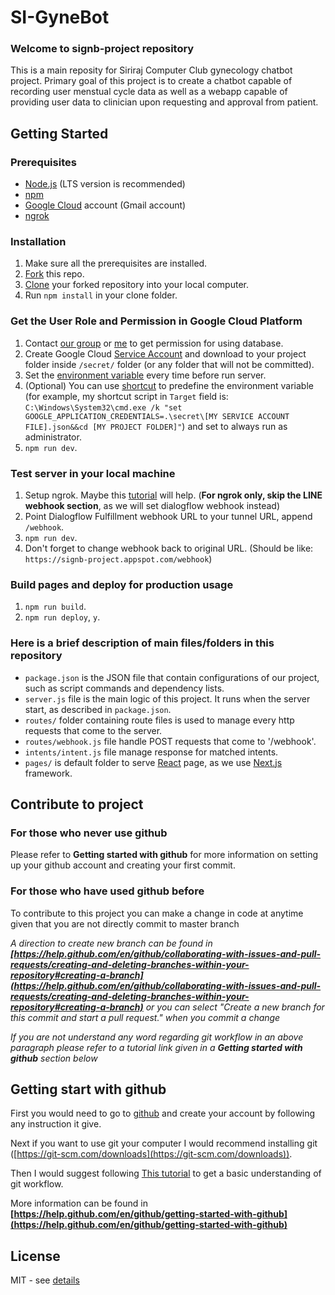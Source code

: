 # SI-GyneBot
### Welcome to signb-project repository
This is a main reposity for Siriraj Computer Club gynecology chatbot project. Primary goal of this project is to create a chatbot capable of recording user menstual cycle data as well as a webapp capable of providing user data to clinician upon requesting and approval from patient.

## Getting Started

### Prerequisites
- [Node.js](https://nodejs.org/en/) (LTS version is recommended)
- [npm](https://www.npmjs.com/)
- [Google Cloud](https://cloud.google.com/) account (Gmail account)
- [ngrok](https://ngrok.com/)

### Installation
1. Make sure all the prerequisites are installed.
1. [Fork](https://help.github.com/en/github/getting-started-with-github/fork-a-repo#step-2-create-a-local-clone-of-your-fork) this repo.
1. [Clone](https://help.github.com/en/github/getting-started-with-github/fork-a-repo#step-2-create-a-local-clone-of-your-fork) your forked repository into your local computer.
1. Run `npm install` in your clone folder.

### Get the User Role and Permission in Google Cloud Platform
1. Contact [our group](https://github.com/SiComputorClub) or [me](https://github.com/jewkub) to get permission for using database.
1. Create Google Cloud [Service Account](https://cloud.google.com/docs/authentication/getting-started#creating_a_service_account) and download to your project folder inside `/secret/` folder (or any folder that will not be committed).
1. Set the [environment variable](https://cloud.google.com/docs/authentication/getting-started#setting_the_environment_variable) every time before run server.
1. (Optional) You can use [shortcut](https://superuser.com/a/1276344) to predefine the environment variable (for example, my shortcut script in `Target` field is: `C:\Windows\System32\cmd.exe /k "set GOOGLE_APPLICATION_CREDENTIALS=.\secret\[MY SERVICE ACCOUNT FILE].json&&cd [MY PROJECT FOLDER]"`) and set to always run as administrator.
1. `npm run dev`.

### Test server in your local machine
1. Setup ngrok. Maybe this [tutorial](https://medium.com/linedevth/linebot-ngrok-b319841a49d7) will help. (__For ngrok only, skip the LINE webhook section__, as we will set dialogflow webhook instead)
1. Point Dialogflow Fulfillment webhook URL to your tunnel URL, append `/webhook`.
1. `npm run dev`.
1. Don't forget to change webhook back to original URL. (Should be like: `https://signb-project.appspot.com/webhook`)

### Build pages and deploy for production usage
1. `npm run build`.
1. `npm run deploy`, `y`.

### Here is a brief description of main files/folders in this repository
- `package.json` is the JSON file that contain configurations of our project, such as script commands and dependency lists.
- `server.js` file is the main logic of this project. It runs when the server start, as described in `package.json`.
- `routes/` folder containing route files is used to manage every http requests that come to the server.
- `routes/webhook.js` file handle POST requests that come to '/webhook'.
- `intents/intent.js` file manage response for matched intents.
- `pages/` is default folder to serve [React](https://reactjs.org/) page, as we use [Next.js](https://reactjs.org/) framework.

## Contribute to project

### For those who never use github
Please refer to **Getting started with github** for more information on setting up your github account and creating your first commit.

### For those who have used github before
To contribute to this project you can make a change in code at anytime given that you are not directly commit to master branch 

*A direction to create new branch can be found in __[https://help.github.com/en/github/collaborating-with-issues-and-pull-requests/creating-and-deleting-branches-within-your-repository#creating-a-branch](https://help.github.com/en/github/collaborating-with-issues-and-pull-requests/creating-and-deleting-branches-within-your-repository#creating-a-branch)__ or you can select "Create a new branch for this commit and start a pull request." when you commit a change*

*If you are not understand any word regarding git workflow in an above paragraph please refer to a tutorial link given in a __Getting started with github__ section below*


## Getting start with github
First you would need to go to [github](https://github.com/) and create your account by following any instruction it give.

Next if you want to use git your computer I would recommend installing git ([https://git-scm.com/downloads](https://git-scm.com/downloads)). 

Then I would suggest following [This tutorial](https://guides.github.com/activities/hello-world/) to get a basic understanding of git workflow.

More information can be found in **[https://help.github.com/en/github/getting-started-with-github](https://help.github.com/en/github/getting-started-with-github)**

## License
MIT - see [details](https://github.com/jewkub/signb-project/blob/master/LICENSE)